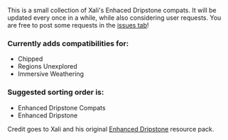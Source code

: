 This is a small collection of Xali's Enhaced Dripstone compats.
It will be updated every once in a while, while also considering user requests.
You are free to post some requests in the [issues tab](https://github.com/mxKeaton/Denis-Enhanced-Dripstone-Compats/issues "issues tab")!

### Currently adds compatibilities for:
- Chipped
- Regions Unexplored
- Immersive Weathering

### Suggested sorting order is:
- Enhanced Dripstone Compats
- Enhanced Dripstone

Credit goes to Xali and his original [Enhanced Dripstone](https://www.planetminecraft.com/texture-pack/enhanced-dripstone/) resource pack.
